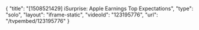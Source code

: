 {
    "title": "[1508521429] iSurprise: Apple Earnings Top Expectations",
    "type": "solo",
    "layout": "iframe-static",
    "videoId": "123195776",
    "url": "\/tvpembed\/123195776"
}